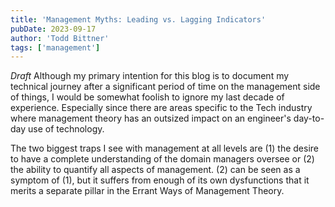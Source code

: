 ```yaml
---
title: 'Management Myths: Leading vs. Lagging Indicators'
pubDate: 2023-09-17
author: 'Todd Bittner'
tags: ['management']
---
```


*Draft*
Although my primary intention for this blog is to document my technical journey
after a significant period of time on the management side of things, I would be somewhat
foolish to ignore my last decade of experience.  Especially since there are areas specific to
the Tech industry where management theory has an outsized impact on an engineer's day-to-day
use of technology.

The two biggest traps I see with management at all levels are (1) the desire to have a complete
understanding of the domain managers oversee or (2) the ability to quantify all aspects of 
management.  (2) can be seen as a symptom of (1), but it suffers from enough of its own 
dysfunctions that it merits a separate pillar in the Errant Ways of Management Theory.
